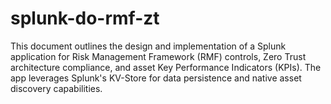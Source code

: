 # splunk-do-rmf-zt
This document outlines the design and implementation of a Splunk application for Risk Management Framework (RMF) controls, Zero Trust architecture compliance, and asset Key Performance Indicators (KPIs). The app leverages Splunk's KV-Store for data persistence and native asset discovery capabilities.
